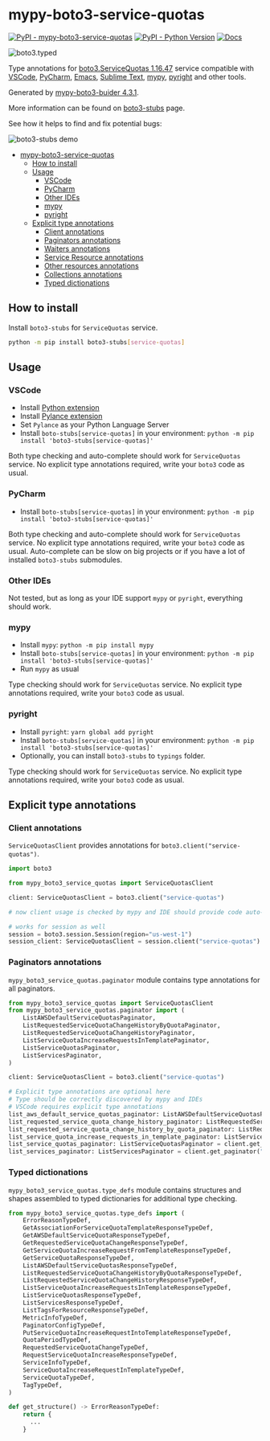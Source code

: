 # mypy-boto3-service-quotas

[![PyPI - mypy-boto3-service-quotas](https://img.shields.io/pypi/v/mypy-boto3-service-quotas.svg?color=blue)](https://pypi.org/project/mypy-boto3-service-quotas)
[![PyPI - Python Version](https://img.shields.io/pypi/pyversions/mypy-boto3-service-quotas.svg?color=blue)](https://pypi.org/project/mypy-boto3-service-quotas)
[![Docs](https://img.shields.io/readthedocs/mypy-boto3-builder.svg?color=blue)](https://mypy-boto3-builder.readthedocs.io/)

![boto3.typed](https://github.com/vemel/mypy_boto3_builder/raw/master/logo.png)

Type annotations for
[boto3.ServiceQuotas 1.16.47](https://boto3.amazonaws.com/v1/documentation/api/1.16.47/reference/services/service-quotas.html#ServiceQuotas) service
compatible with
[VSCode](https://code.visualstudio.com/),
[PyCharm](https://www.jetbrains.com/pycharm/),
[Emacs](https://www.gnu.org/software/emacs/),
[Sublime Text](https://www.sublimetext.com/),
[mypy](https://github.com/python/mypy),
[pyright](https://github.com/microsoft/pyright)
and other tools.

Generated by [mypy-boto3-buider 4.3.1](https://github.com/vemel/mypy_boto3_builder).

More information can be found on [boto3-stubs](https://pypi.org/project/boto3-stubs/) page.

See how it helps to find and fix potential bugs:

![boto3-stubs demo](https://github.com/vemel/mypy_boto3_builder/raw/master/demo.gif)

- [mypy-boto3-service-quotas](#mypy-boto3-service-quotas)
  - [How to install](#how-to-install)
  - [Usage](#usage)
    - [VSCode](#vscode)
    - [PyCharm](#pycharm)
    - [Other IDEs](#other-ides)
    - [mypy](#mypy)
    - [pyright](#pyright)
  - [Explicit type annotations](#explicit-type-annotations)
    - [Client annotations](#client-annotations)
    - [Paginators annotations](#paginators-annotations)
    - [Waiters annotations](#waiters-annotations)
    - [Service Resource annotations](#service-resource-annotations)
    - [Other resources annotations](#other-resources-annotations)
    - [Collections annotations](#collections-annotations)
    - [Typed dictionations](#typed-dictionations)

## How to install

Install `boto3-stubs` for `ServiceQuotas` service.

```bash
python -m pip install boto3-stubs[service-quotas]
```

## Usage

### VSCode

- Install [Python extension](https://marketplace.visualstudio.com/items?itemName=ms-python.python)
- Install [Pylance extension](https://marketplace.visualstudio.com/items?itemName=ms-python.vscode-pylance)
- Set `Pylance` as your Python Language Server
- Install `boto-stubs[service-quotas]` in your environment: `python -m pip install 'boto3-stubs[service-quotas]'`

Both type checking and auto-complete should work for `ServiceQuotas` service.
No explicit type annotations required, write your `boto3` code as usual.

### PyCharm

- Install `boto-stubs[service-quotas]` in your environment: `python -m pip install 'boto3-stubs[service-quotas]'`

Both type checking and auto-complete should work for `ServiceQuotas` service.
No explicit type annotations required, write your `boto3` code as usual.
Auto-complete can be slow on big projects or if you have a lot of installed `boto3-stubs` submodules.

### Other IDEs

Not tested, but as long as your IDE support `mypy` or `pyright`, everything should work.

### mypy

- Install `mypy`: `python -m pip install mypy`
- Install `boto-stubs[service-quotas]` in your environment: `python -m pip install 'boto3-stubs[service-quotas]'`
- Run `mypy` as usual

Type checking should work for `ServiceQuotas` service.
No explicit type annotations required, write your `boto3` code as usual.

### pyright

- Install `pyright`: `yarn global add pyright`
- Install `boto-stubs[service-quotas]` in your environment: `python -m pip install 'boto3-stubs[service-quotas]'`
- Optionally, you can install `boto3-stubs` to `typings` folder.

Type checking should work for `ServiceQuotas` service.
No explicit type annotations required, write your `boto3` code as usual.

## Explicit type annotations

### Client annotations

`ServiceQuotasClient` provides annotations for `boto3.client("service-quotas")`.

```python
import boto3

from mypy_boto3_service_quotas import ServiceQuotasClient

client: ServiceQuotasClient = boto3.client("service-quotas")

# now client usage is checked by mypy and IDE should provide code auto-complete

# works for session as well
session = boto3.session.Session(region="us-west-1")
session_client: ServiceQuotasClient = session.client("service-quotas")
```

### Paginators annotations

`mypy_boto3_service_quotas.paginator` module contains type annotations for all paginators.

```python
from mypy_boto3_service_quotas import ServiceQuotasClient
from mypy_boto3_service_quotas.paginator import (
    ListAWSDefaultServiceQuotasPaginator,
    ListRequestedServiceQuotaChangeHistoryByQuotaPaginator,
    ListRequestedServiceQuotaChangeHistoryPaginator,
    ListServiceQuotaIncreaseRequestsInTemplatePaginator,
    ListServiceQuotasPaginator,
    ListServicesPaginator,
)

client: ServiceQuotasClient = boto3.client("service-quotas")

# Explicit type annotations are optional here
# Type should be correctly discovered by mypy and IDEs
# VSCode requires explicit type annotations
list_aws_default_service_quotas_paginator: ListAWSDefaultServiceQuotasPaginator = client.get_paginator("list_aws_default_service_quotas")
list_requested_service_quota_change_history_paginator: ListRequestedServiceQuotaChangeHistoryPaginator = client.get_paginator("list_requested_service_quota_change_history")
list_requested_service_quota_change_history_by_quota_paginator: ListRequestedServiceQuotaChangeHistoryByQuotaPaginator = client.get_paginator("list_requested_service_quota_change_history_by_quota")
list_service_quota_increase_requests_in_template_paginator: ListServiceQuotaIncreaseRequestsInTemplatePaginator = client.get_paginator("list_service_quota_increase_requests_in_template")
list_service_quotas_paginator: ListServiceQuotasPaginator = client.get_paginator("list_service_quotas")
list_services_paginator: ListServicesPaginator = client.get_paginator("list_services")
```







### Typed dictionations

`mypy_boto3_service_quotas.type_defs` module contains structures and shapes assembled
to typed dictionaries for additional type checking.

```python
from mypy_boto3_service_quotas.type_defs import (
    ErrorReasonTypeDef,
    GetAssociationForServiceQuotaTemplateResponseTypeDef,
    GetAWSDefaultServiceQuotaResponseTypeDef,
    GetRequestedServiceQuotaChangeResponseTypeDef,
    GetServiceQuotaIncreaseRequestFromTemplateResponseTypeDef,
    GetServiceQuotaResponseTypeDef,
    ListAWSDefaultServiceQuotasResponseTypeDef,
    ListRequestedServiceQuotaChangeHistoryByQuotaResponseTypeDef,
    ListRequestedServiceQuotaChangeHistoryResponseTypeDef,
    ListServiceQuotaIncreaseRequestsInTemplateResponseTypeDef,
    ListServiceQuotasResponseTypeDef,
    ListServicesResponseTypeDef,
    ListTagsForResourceResponseTypeDef,
    MetricInfoTypeDef,
    PaginatorConfigTypeDef,
    PutServiceQuotaIncreaseRequestIntoTemplateResponseTypeDef,
    QuotaPeriodTypeDef,
    RequestedServiceQuotaChangeTypeDef,
    RequestServiceQuotaIncreaseResponseTypeDef,
    ServiceInfoTypeDef,
    ServiceQuotaIncreaseRequestInTemplateTypeDef,
    ServiceQuotaTypeDef,
    TagTypeDef,
)

def get_structure() -> ErrorReasonTypeDef:
    return {
      ...
    }
```
